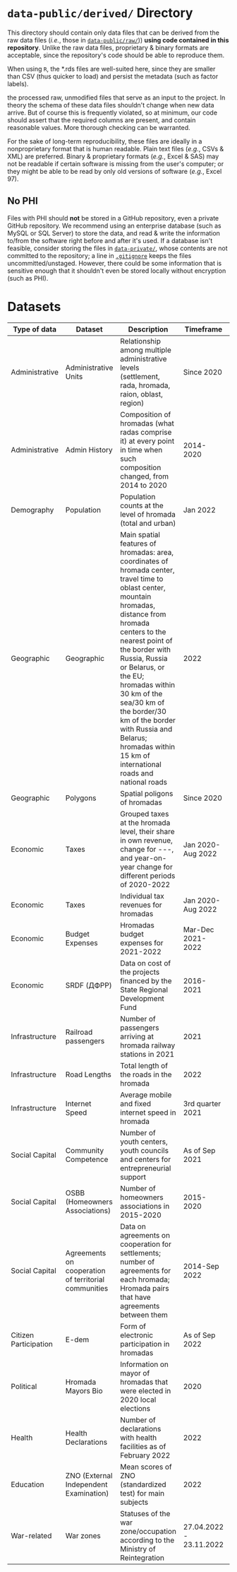 # `data-public/derived/` Directory

This directory should contain only data files that can be derived from the raw data files (*i.e.*, those in [`data-public/raw/`](../../data-public/raw/))) **using code contained in this repository**. Unlike the raw data files, proprietary & binary formats are acceptable, since the repository's code should be able to reproduce them.

When using `R`, the \*.rds files are well-suited here, since they are smaller than CSV (thus quicker to load) and persist the metadata (such as factor labels).

the processed raw, unmodified files that serve as an input to the project. In theory the schema of these data files shouldn't change when new data arrive. But of course this is frequently violated, so at minimum, our code should assert that the required columns are present, and contain reasonable values. More thorough checking can be warranted.

For the sake of long-term reproducibility, these files are ideally in a nonproprietary format that is human readable. Plain text files (*e.g.*, CSVs & XML) are preferred. Binary & proprietary formats (*e.g.*, Excel & SAS) may not be readable if certain software is missing from the user's computer; or they might be able to be read by only old versions of software (*e.g.*, Excel 97).

## No PHI

Files with PHI should **not** be stored in a GitHub repository, even a private GitHub repository. We recommend using an enterprise database (such as MySQL or SQL Server) to store the data, and read & write the information to/from the software right before and after it's used. If a database isn't feasible, consider storing the files in [`data-private/`](../../data-private/), whose contents are not committed to the repository; a line in [`.gitignore`](../../.gitignore) keeps the files uncommitted/unstaged. However, there could be some information that is sensitive enough that it shouldn't even be stored locally without encryption (such as PHI).

# Datasets

| Type of data          | Dataset                                              | Description                                                                                                                                                                                                                                                                                                                                                                                            | Timeframe               | File name                                                                                              | Script                                      | Source                                                                                           |
|--------|--------|-----------------------|--------|--------|--------|-----------|
| Administrative        | Administrative Units                                 | Relationship among multiple administrative levels (settlement, rada, hromada, raion, oblast, region)                                                                                                                                                                                                                                                                                                   | Since 2020              | ua-admin-map-2020.csv                                                                                  | `./manipulation/ellis-ua-admin.R`           | Old and new State classifier of objects of the administrative and territorial system of Ukraine  |
| Administrative        | Admin History                                        | Composition of hromadas (what radas comprise it) at every point in time when such composition changed, from 2014 to 2020                                                                                                                                                                                                                                                                               | 2014-2020               | time-rada.csv                                                                                          | `./manipulation/ellis-rada-hromada.R`       | The Center of Social Data                                                                        |
| Demography            | Population                                           | Population counts at the level of hromada (total and urban)                                                                                                                                                                                                                                                                                                                                            | Jan 2022                | ua-pop-2022.csv                                                                                        | `./manipulation/ellis-demography.R`         | State Statistics Service of Ukraine                                                              |
| Geographic            | Geographic                                           | Main spatial features of hromadas: area, coordinates of hromada center, travel time to oblast center, mountain hromadas, distance from hromada centers to the nearest point of the border with Russia, Russia or Belarus, or the EU; hromadas within 30 km of the sea/30 km of the border/30 km of the border with Russia and Belarus; hromadas within 15 km of international roads and national roads | 2022                    | geography.csv                                                                                          | `./manipulation/ellis-geography.R`          | OpenStreetMaps                                                                                   |
| Geographic            | Polygons                                             | Spatial poligons of hromadas                                                                                                                                                                                                                                                                                                                                                                           | Since 2020              | terhromad_fin.geojson                                                                                  |                                             | OpenStreetMaps                                                                                   |
| Economic              | Taxes                                                | Grouped taxes at the hromada level, their share in own revenue, change for ---, and year-on-year change for different periods of 2020-2022                                                                                                                                                                                                                                                             | Jan 2020-Aug 2022       | hromada_budget\_<br>2020_2022.csv                                                                      | ./manipulation/ellis-budget.R               | OpenBudget                                                                                       |
| Economic              | Taxes                                                | Individual tax revenues for hromadas                                                                                                                                                                                                                                                                                                                                                                   | Jan 2020-Aug 2022       | hromada_budget<br>\_2020_2022_taxes.xlsx                                                               | ./manipulation/ellis-budget-2020-2022.R     | OpenBudget                                                                                       |
| Economic              | Budget Expenses                                      | Hromadas budget expenses for 2021-2022                                                                                                                                                                                                                                                                                                                                                                 | Mar-Dec 2021-2022       | hromada_expenses<br>\_2021_2022.xlsx                                                                   | ellis-expenses-2020-2022.R                  | OpenBudget                                                                                       |
| Economic              | SRDF (ДФРР)                                          | Data on cost of the projects financed by the State Regional Development Fund                                                                                                                                                                                                                                                                                                                           | 2016-2021               | dfrr_hromadas.csv                                                                                      | ./manipulation/ellis-dfrr.R                 | Request to Ministry of Regional Development                                                      |
| Infrastructure        | Railroad passengers                                  | Number of passengers arriving at hromada railway stations in 2021                                                                                                                                                                                                                                                                                                                                      | 2021                    | passengers.csv                                                                                         | ./manipulation/ellis-uz.R                   | <https://data.gov.ua/dataset/eda3baf5-f12c-4330-bbf5-fc419b39f4e2>                               |
| Infrastructure        | Road Lengths                                         | Total length of the roads in the hromada                                                                                                                                                                                                                                                                                                                                                               | 2022                    | roads-lengths.csv                                                                                      | ./manipulation/ellis-osm.R                  | OpenStreerMap                                                                                    |
| Infrastructure        | Internet Speed                                       |  Average mobile and fixed internet speed in hromada | 3rd quarter 2021                    | internet-speed.csv                                                                                     | ./manipulation/ellis-internet_speed.R       | speedtest.net                                                                                    |
| Social Capital        | Community Competence                                 | Number of youth centers, youth councils and centers for entrepreneurial support                                                                                                                                                                                                                                                                                                                        | As of Sep 2021          | community-competence-hromada.csv                                                                       | ./manipulation/ellis-community-competence.R | Scrapped from sites: youthcouncil.com.ua; youthcenters.net.ua; business.diia.gov.ua/business-map |
| Social Capital        | OSBB (Homeowners Associations)                       | Number of homeowners associations in 2015-2020                                                                                                                                                                                                                                                                                                                                                         | 2015-2020               | osbb-hromada.csv                                                                                       | ./manipulation/ellis-osbb.R                 | Ministry of Regional Development                                                                 |
| Social Capital        | Agreements on cooperation of territorial communities | Data on agreements on cooperation for settlements; number of agreements for each hromada; Hromada pairs that have agreements between them                                                                                                                                                                                                                                                              | 2014-Sep 2022           | partnerships-all-settlements.csv <br> partnerships-hromadas.csv <br> partnerships-hromadas-network.csv | ./manipulation/ellis-partnerships.R         | <https://data.gov.ua/dataset/eda3baf5-f12c-4330-bbf5-fc419b39f4e2>                               |
| Citizen Participation | E-dem                                                | Form of electronic participation in hromadas                                                                                                                                                                                                                                                                                                                                                           | As of Sep 2022          | edem-data.csv                                                                                          | ./manipulation/ellis-edem.R                 | Scrapped from e-dem.ua                                                                           |
| Political             | Hromada Mayors Bio                                   | Information on mayor of hromadas that were elected in 2020 local elections                                                                                                                                                                                                                                                                                                                             | 2020                    |                                                                                                        | ./manipulation/ellis-mayors.R               | OPORA Civil Network (scraped the State Election Comission data)                                  |
| Health                | Health Declarations                                  | Number of declarations with health facilities as of February 2022                                                                                                                                                                                                                                                                                                                                      | 2022                    | declarations-hromada.csv                                                                               | ./manipulation/ellis-health.R               | <https://data.gov.ua/dataset/a8228262-5576-4a14-beb8-789573573546>                               |
| Education             | ZNO (External Independent Examination)               | Mean scores of ZNO (standardized test) for main subjects                                                                                                                                                                                                                                                                                                                                               | 2022                    | zno-2022-aggragated.csv                                                                                | ./manipulation/ellis-zno.R                  | <https://zno.testportal.com.ua/opendata>                                                         |
| War-related           | War zones                                            | Statuses of the war zone/occupation according to the Ministry of Reintegration                                                                                                                                                                                                                                                                                                                         | 27.04.2022 - 23.11.2022 | minregion-war-status.csv                                                                               | ./manipulation/ellis-war-status.R           | Ministry of Reintegration                                                                        |
